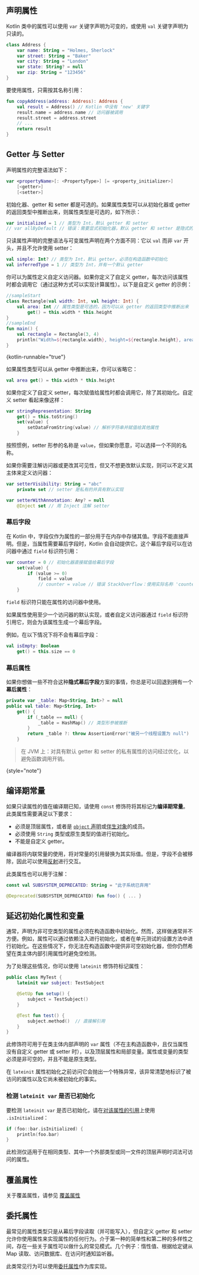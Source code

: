 [//]: # (title: 属性)

## 声明属性

Kotlin 类中的属性可以使用 `var` 关键字声明为可变的，或使用 `val` 关键字声明为只读的。

```kotlin
class Address {
    var name: String = "Holmes, Sherlock"
    var street: String = "Baker"
    var city: String = "London"
    var state: String? = null
    var zip: String = "123456"
}
```

要使用属性，只需按其名称引用：

```kotlin
fun copyAddress(address: Address): Address {
    val result = Address() // Kotlin 中没有 'new' 关键字
    result.name = address.name // 访问器被调用
    result.street = address.street
    // ...
    return result
}
```

## Getter 与 Setter

声明属性的完整语法如下：

```kotlin
var <propertyName>[: <PropertyType>] [= <property_initializer>]
    [<getter>]
    [<setter>]
```

初始化器、getter 和 setter 都是可选的。如果属性类型可以从初始化器或 getter 的返回类型中推断出来，则属性类型是可选的，如下所示：

```kotlin
var initialized = 1 // 类型为 Int，默认 getter 和 setter
// var allByDefault // 错误：需要显式初始化器，默认 getter 和 setter 是隐式的
```

只读属性声明的完整语法与可变属性声明在两个方面不同：它以 `val` 而非 `var` 开头，并且不允许使用 setter：

```kotlin
val simple: Int? // 类型为 Int，默认 getter，必须在构造函数中初始化
val inferredType = 1 // 类型为 Int，并有一个默认 getter
```

你可以为属性定义自定义访问器。如果你定义了自定义 getter，每次访问该属性时都会调用它（通过这种方式可以实现计算属性）。以下是自定义 getter 的示例：

```kotlin
//sampleStart
class Rectangle(val width: Int, val height: Int) {
    val area: Int // 属性类型是可选的，因为可以从 getter 的返回类型中推断出来
        get() = this.width * this.height
}
//sampleEnd
fun main() {
    val rectangle = Rectangle(3, 4)
    println("Width=${rectangle.width}, height=${rectangle.height}, area=${rectangle.area}")
}
```
{kotlin-runnable="true"}

如果属性类型可以从 getter 中推断出来，你可以省略它：

```kotlin
val area get() = this.width * this.height
```

如果你定义了自定义 setter，每次赋值给属性时都会调用它，除了其初始化。自定义 setter 看起来像这样：

```kotlin
var stringRepresentation: String
    get() = this.toString()
    set(value) {
        setDataFromString(value) // 解析字符串并赋值给其他属性
    }
```

按照惯例，setter 形参的名称是 `value`，但如果你愿意，可以选择一个不同的名称。

如果你需要注解访问器或更改其可见性，但又不想更改默认实现，则可以不定义其主体来定义访问器：

```kotlin
var setterVisibility: String = "abc"
    private set // setter 是私有的并具有默认实现

var setterWithAnnotation: Any? = null
    @Inject set // 用 Inject 注解 setter
```

### 幕后字段

在 Kotlin 中，字段仅作为属性的一部分用于在内存中存储其值。字段不能直接声明。但是，当属性需要幕后字段时，Kotlin 会自动提供它。这个幕后字段可以在访问器中通过 `field` 标识符引用：

```kotlin
var counter = 0 // 初始化器直接赋值给幕后字段
    set(value) {
        if (value >= 0)
            field = value
            // counter = value // 错误 StackOverflow：使用实际名称 'counter' 会使 setter 变为递归
    }
```

`field` 标识符只能在属性的访问器中使用。

如果属性使用至少一个访问器的默认实现，或者自定义访问器通过 `field` 标识符引用它，则会为该属性生成一个幕后字段。

例如，在以下情况下将不会有幕后字段：

```kotlin
val isEmpty: Boolean
    get() = this.size == 0
```

### 幕后属性

如果你想做一些不符合这种**隐式幕后字段**方案的事情，你总是可以回退到拥有一个**幕后属性**：

```kotlin
private var _table: Map<String, Int>? = null
public val table: Map<String, Int>
    get() {
        if (_table == null) {
            _table = HashMap() // 类型形参被推断
        }
        return _table ?: throw AssertionError("被另一个线程设置为 null")
    }
```

> 在 JVM 上：对具有默认 getter 和 setter 的私有属性的访问经过优化，以避免函数调用开销。
>
{style="note"}

## 编译期常量

如果只读属性的值在编译期已知，请使用 `const` 修饰符将其标记为**编译期常量**。此类属性需要满足以下要求：

* 必须是顶层属性，或者是 [`object` 声明](object-declarations.md#object-declarations-overview)或[伴生对象](object-declarations.md#companion-objects)的成员。
* 必须使用 `String` 类型或原生类型的值进行初始化。
* 不能是自定义 getter。

编译器将内联常量的使用，将对常量的引用替换为其实际值。但是，字段不会被移除，因此可以使用[反射](reflection.md)进行交互。

此类属性也可以用于注解：

```kotlin
const val SUBSYSTEM_DEPRECATED: String = "此子系统已弃用"

@Deprecated(SUBSYSTEM_DEPRECATED) fun foo() { ... }
```

## 延迟初始化属性和变量

通常，声明为非可空类型的属性必须在构造函数中初始化。然而，这样做通常并不方便。例如，属性可以通过依赖注入进行初始化，或者在单元测试的设置方法中进行初始化。在这些情况下，你无法在构造函数中提供非可空初始化器，但你仍然希望在类主体内部引用属性时避免空检测。

为了处理这些情况，你可以使用 `lateinit` 修饰符标记属性：

```kotlin
public class MyTest {
    lateinit var subject: TestSubject

    @SetUp fun setup() {
        subject = TestSubject()
    }

    @Test fun test() {
        subject.method()  // 直接解引用
    }
}
```

此修饰符可用于在类主体内部声明的 `var` 属性（不在主构造函数中，且仅当属性没有自定义 getter 或 setter 时），以及顶层属性和局部变量。属性或变量的类型必须是非可空的，并且不能是原生类型。

在 `lateinit` 属性初始化之前访问它会抛出一个特殊异常，该异常清楚地标识了被访问的属性以及它尚未被初始化的事实。

### 检测 `lateinit var` 是否已初始化

要检测 `lateinit var` 是否已初始化，请在[对该属性的引用](reflection.md#property-references)上使用 `.isInitialized`：

```kotlin
if (foo::bar.isInitialized) {
    println(foo.bar)
}
```

此检测仅适用于在相同类型、其中一个外部类型或同一文件的顶层声明时词法可访问的属性。

## 覆盖属性

关于覆盖属性，请参见 [覆盖属性](inheritance.md#overriding-properties)

## 委托属性

最常见的属性类型只是从幕后字段读取（并可能写入），但自定义 getter 和 setter 允许你使用属性来实现属性的任何行为。介于第一种的简单性和第二种的多样性之间，存在一些关于属性可以做什么的常见模式。几个例子：惰性值、根据给定键从 Map 读取、访问数据库、在访问时通知监听器。

此类常见行为可以使用[委托属性](delegated-properties.md)作为库实现。